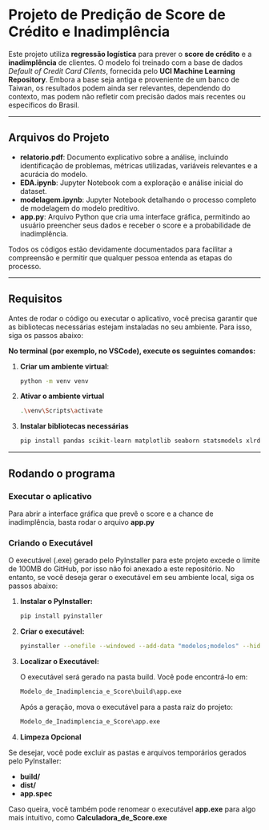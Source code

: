 # Projeto de Predição de Score de Crédito e Inadimplência

Este projeto utiliza **regressão logística** para prever o **score de crédito** e a **inadimplência** de clientes. O modelo foi treinado com a base de dados *Default of Credit Card Clients*, fornecida pelo **UCI Machine Learning Repository**. Embora a base seja antiga e proveniente de um banco de Taiwan, os resultados podem ainda ser relevantes, dependendo do contexto, mas podem não refletir com precisão dados mais recentes ou específicos do Brasil.

---

## Arquivos do Projeto

- **relatorio.pdf**: Documento explicativo sobre a análise, incluindo identificação de problemas, métricas utilizadas, variáveis relevantes e a acurácia do modelo.
- **EDA.ipynb**: Jupyter Notebook com a exploração e análise inicial do dataset.
- **modelagem.ipynb**: Jupyter Notebook detalhando o processo completo de modelagem do modelo preditivo.
- **app.py**: Arquivo Python que cria uma interface gráfica, permitindo ao usuário preencher seus dados e receber o score e a probabilidade de inadimplência.

Todos os códigos estão devidamente documentados para facilitar a compreensão e permitir que qualquer pessoa entenda as etapas do processo.

---

## Requisitos

Antes de rodar o código ou executar o aplicativo, você precisa garantir que as bibliotecas necessárias estejam instaladas no seu ambiente. Para isso, siga os passos abaixo:

**No terminal (por exemplo, no VSCode), execute os seguintes comandos:**

1. **Criar um ambiente virtual**:
   
   ```bash
   python -m venv venv

2. **Ativar o ambiente virtual**

   ```bash
   .\venv\Scripts\activate

3. **Instalar bibliotecas necessárias**

   ```bash
   pip install pandas scikit-learn matplotlib seaborn statsmodels xlrd

---

## Rodando o programa

### Executar o aplicativo

Para abrir a interface gráfica que prevê o score e a chance de inadimplência, basta rodar o arquivo **app.py**

### Criando o Executável

O executável (.exe) gerado pelo PyInstaller para este projeto excede o limite de 100MB do GitHub, por isso não foi anexado a este repositório. No entanto, se você deseja gerar o executável em seu ambiente local, siga os passos abaixo:

1. **Instalar o PyInstaller:**

   ```bash
   pip install pyinstaller

2. **Criar o executável:**

   ```bash
   pyinstaller --onefile --windowed --add-data "modelos;modelos" --hidden-import sklearn app.py

3. **Localizar o Executável:**

   O executável será gerado na pasta build. Você pode encontrá-lo em:

   ```bash
   Modelo_de_Inadimplencia_e_Score\build\app.exe
   ```

   Após a geração, mova o executável para a pasta raiz do projeto:

   ```bash
   Modelo_de_Inadimplencia_e_Score\app.exe

4. **Limpeza Opcional**

Se desejar, você pode excluir as pastas e arquivos temporários gerados pelo PyInstaller:
- **build/**
- **dist/**
- **app.spec**

Caso queira, você também pode renomear o executável **app.exe** para algo mais intuitivo, como **Calculadora_de_Score.exe**
